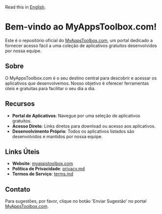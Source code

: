 Read this in [English](README.md).

# Bem-vindo ao MyAppsToolbox.com!

Este é o repositório oficial do [MyAppsToolbox.com](https://myappstoolbox.com/), um portal dedicado a fornecer acesso fácil a uma coleção de aplicativos gratuitos desenvolvidos por nossa equipe.

## Sobre

O MyAppsToolbox.com é o seu destino central para descobrir e acessar os aplicativos que desenvolvemos. Nosso objetivo é oferecer ferramentas úteis e gratuitas para facilitar o seu dia a dia.

## Recursos

*   **Portal de Aplicativos**: Navegue por uma seleção de aplicativos gratuitos.
*   **Acesso Direto**: Links diretos para download ou acesso aos aplicativos.
*   **Desenvolvimento Próprio**: Todos os aplicativos listados são desenvolvidos e mantidos por nossa equipe.

## Links Úteis

*   **Website**: [myappstoolbox.com](https://myappstoolbox.com/)
*   **Política de Privacidade**: [privacy.md](privacy.md)
*   **Termos de Serviço**: [terms.md](terms.md)

## Contato

Para sugestões, por favor, clique no botão 'Enviar Sugestão' no portal [MyAppsToolbox.com](https://myappstoolbox.com/).
